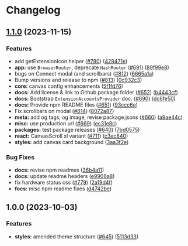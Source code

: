 # Changelog

## [1.1.0](https://github.com/paritytech/polkadot-cloud/compare/polkadot-cloud-core-v1.0.48...polkadot-cloud-core-v1.1.0) (2023-11-15)


### Features

* add getExtensionIcon helper ([#780](https://github.com/paritytech/polkadot-cloud/issues/780)) ([429471e](https://github.com/paritytech/polkadot-cloud/commit/429471eb5703b01736fb455ebe958ccdaffda92c))
* **app:** use `BrowserRouter`, deprecate `HashRouter` ([#691](https://github.com/paritytech/polkadot-cloud/issues/691)) ([89f99e8](https://github.com/paritytech/polkadot-cloud/commit/89f99e8fc8912f75041a63eec5f059282214b6b4))
* bugs on Connect modal (and scrollbars) ([#812](https://github.com/paritytech/polkadot-cloud/issues/812)) ([6665a1a](https://github.com/paritytech/polkadot-cloud/commit/6665a1a32f44bc7bbaabf1127e5dd23bba3b7255))
* Bump versions and release to npm ([#813](https://github.com/paritytech/polkadot-cloud/issues/813)) ([0c932c3](https://github.com/paritytech/polkadot-cloud/commit/0c932c3781699aa2b5226c920425e2c0e973ab26))
* **core:** canvas config enhancements ([5f1fd76](https://github.com/paritytech/polkadot-cloud/commit/5f1fd7607d821a64d590f958dfed6f4d7ee3265c))
* **docs:** Add license & link to Github package folder ([#652](https://github.com/paritytech/polkadot-cloud/issues/652)) ([b4443cf](https://github.com/paritytech/polkadot-cloud/commit/b4443cfa0cae24d6b054910936127362915c78d5))
* **docs:** Bootstrap `ExtensionAccountsProvider` doc. ([#690](https://github.com/paritytech/polkadot-cloud/issues/690)) ([dc6fe50](https://github.com/paritytech/polkadot-cloud/commit/dc6fe50bde58cefb6c342f8800fd287c80d8f44f))
* **docs:** Provide npm README files ([#651](https://github.com/paritytech/polkadot-cloud/issues/651)) ([93ccc6e](https://github.com/paritytech/polkadot-cloud/commit/93ccc6e97e8af68bc20c5b982988cb895fe75149))
* Fix scrollbars on modal ([#814](https://github.com/paritytech/polkadot-cloud/issues/814)) ([8072a87](https://github.com/paritytech/polkadot-cloud/commit/8072a87c274778b1ffe268d91b92d3b6fbb7cbe1))
* **meta:** add og tags, og image, revise package.jsons ([#660](https://github.com/paritytech/polkadot-cloud/issues/660)) ([a9ae44c](https://github.com/paritytech/polkadot-cloud/commit/a9ae44c8568cc7069a5b4fc541c6f62b7c6955d3))
* **misc:** use production url ([#669](https://github.com/paritytech/polkadot-cloud/issues/669)) ([ec31e8c](https://github.com/paritytech/polkadot-cloud/commit/ec31e8cb2e44ee9b12b020b014f3c9fb217df59d))
* **packages:** test package releases ([#640](https://github.com/paritytech/polkadot-cloud/issues/640)) ([7bd0575](https://github.com/paritytech/polkadot-cloud/commit/7bd057552d4ab14b1de2f43420a9baa9f957ef55))
* **react:** CanvasScroll xl variant ([#711](https://github.com/paritytech/polkadot-cloud/issues/711)) ([c3ec840](https://github.com/paritytech/polkadot-cloud/commit/c3ec840afaabfd4c8f08956456ab62e0620f4bda))
* **styles:** add canvas card background ([3aa3f2e](https://github.com/paritytech/polkadot-cloud/commit/3aa3f2e1f0d438b95b9f12fd6dfd45d45e8471f6))


### Bug Fixes

* **docs:** revise npm readmes ([36b4a11](https://github.com/paritytech/polkadot-cloud/commit/36b4a11c9b63122417b90ba768d6b46617117d10))
* **docs:** update readme headers ([e9906a8](https://github.com/paritytech/polkadot-cloud/commit/e9906a8904636c381cb4b575dc783e2c81afd919))
* fix hardware status css ([#779](https://github.com/paritytech/polkadot-cloud/issues/779)) ([2a19d4f](https://github.com/paritytech/polkadot-cloud/commit/2a19d4f58ab7da0b09ba87742a01732121094ef6))
* **focs:** misc npm readme fixes ([d4742be](https://github.com/paritytech/polkadot-cloud/commit/d4742be69e3bc506d66452dc68c96f63358d951c))

## 1.0.0 (2023-10-03)

### Features

- **styles:** amended theme structure ([#645](https://github.com/paritytech/polkadot-cloud/issues/647)) ([5113d33](https://github.com/paritytech/polkadot-cloud/commit/670dc87ad5586fb61cc99ddb5ffaefe357aaedca))
